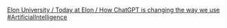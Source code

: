 [Elon University / Today at Elon / How ChatGPT is changing the way we use #ArtificialIntelligence](https://qi.tc/qi/111356)